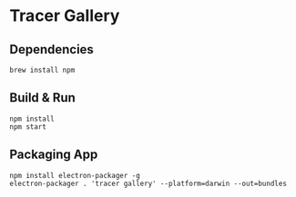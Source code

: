 Tracer Gallery
==============

Dependencies
------------
```
brew install npm
```

Build & Run
-----------

```
npm install
npm start
```

Packaging App
-------------

```
npm install electron-packager -g
electron-packager . 'tracer gallery' --platform=darwin --out=bundles
```
